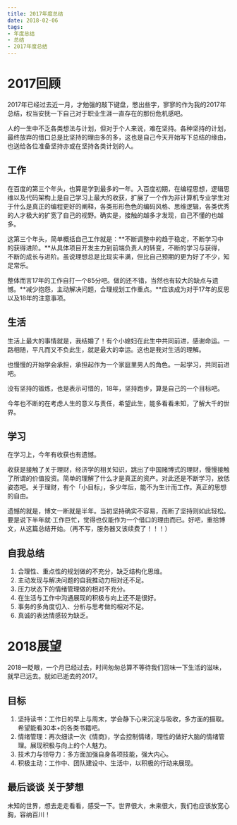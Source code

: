 ```yaml
---
title: 2017年度总结
date: 2018-02-06
tags: 
- 年度总结
- 总结
- 2017年度总结
---
```

# 2017回顾

2017年已经过去近一月，才勉强的敲下键盘，憋出些字，寥寥的作为我的2017年总结，权当安抚一下自己对于职业生涯一直存在的那份危机感吧。

人的一生中不乏各类想法与计划，但对于个人来说，难在坚持。各种坚持的计划，最终放弃的借口总是比坚持的理由多的多，这也是自己今天开始写下总结的缘由，也送给各位准备坚持亦或在坚持各类计划的人。

## 工作

在百度的第三个年头，也算是学到最多的一年。入百度初期，在编程思想，逻辑思维以及代码架构上是自己学习上最大的收获，扩展了一个作为非计算机专业学生对于什么是真正的编程更好的阐释，各类形形色色的编码风格、思维逻辑，各类优秀的人才极大的扩宽了自己的视野。确实是，接触的越多才发现，自己不懂的也越多。

这第三个年头，简单概括自己工作就是：**不断调整中的趋于稳定，不断学习中的获得进阶。**从具体项目开发主力到前端负责人的转变，不断的学习与获得，不断的成长与进阶。虽说理想总是比现实丰满，但比自己预期的更为好了不少，知足常乐。

整体而言17年的工作自打一个85分吧。做的还不错，当然也有较大的缺点与遗憾。**减少抱怨，主动解决问题，合理规划工作重点。**应该成为对于17年的反思以及18年的注意事项。

## 生活

生活上最大的事情就是，我结婚了！有个小媳妇在此生中共同前进，感谢命运。一路相随，平凡而又不负此生，就是最大的幸运。这也是我对生活的理解。

也慢慢的开始学会承担，承担起作为一个家庭里男人的角色。一起学习，共同前进吧。

没有坚持的锻炼，也是表示可惜的，18年，坚持跑步，算是自己的一个目标吧。

今年也不断的在考虑人生的意义与责任，希望此生，能多看看未知，了解大千的世界。

## 学习

在学习上，今年有收获也有遗憾。

收获是接触了关于理财，经济学的相关知识，跳出了中国赌博式的理财，慢慢接触了所谓的价值投资。简单的理解了什么才是真正的资产。对此还是不断学习，放低姿态吧。关于理财，有个「小目标」，多少年后，能不为生计而工作。真正的思想的自由。

遗憾的就是，博文一断就是半年。当初坚持确实不容易，而断了坚持则如此轻松。要是说下半年就·工作巨忙，觉得也仅能作为一个借口的理由而已。好吧，重拾博文，从这篇总结开始。（再不写，服务器又该续费了！！！）


## 自我总结

1. 合理性、重点性的规划做的不充分，缺乏结构化思维。
2. 主动发现与解决问题的自我推动力相对还不足。
3. 压力状态下的情绪管理做的相对不充分。
4. 在生活与工作中沟通展现的积极与向上还不是很好。
5. 事务的多角度切入、分析与思考做的相对不足。
6. 真诚的表达情感较为缺乏。


# 2018展望

2018一眨眼，一个月已经过去，时间匆匆总算不等待我们回味一下生活的滋味，就早已远去。就如已逝去的2017。

## 目标

1. 坚持读书：工作日的早上与周末，学会静下心来沉淀与吸收，多方面的摄取。希望能看30本+的各类书籍吧。
2. 情绪管理：再次细读一次《情商》，学会控制情绪，理性的做好大脑的情绪管理。展现积极与向上的个人魅力。
3. 技术力与领导力：多方面加强自身各项技能，强大内心。
4. 积极主动：工作中、团队建设中、生活中，以积极的行动来展现。

## 最后谈谈 关于梦想

未知的世界，想去走走看看，感受一下。世界很大，未来很大，我们也应该放宽心胸，容纳百川！